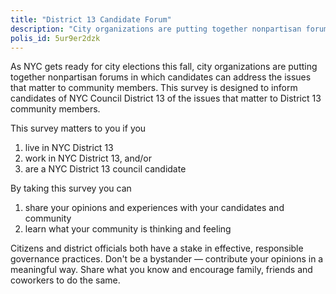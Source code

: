 ```yaml
---
title: "District 13 Candidate Forum"
description: "City organizations are putting together nonpartisan forums in which candidates can address the issues that matter to community members. This survey is designed to inform candidates of NYC Council District 13 of the issues that matter to District 13 community members."
polis_id: 5ur9er2dzk
---
```

As NYC gets ready for city elections this fall, city organizations are putting together nonpartisan forums in which candidates can address the issues that matter to community members. This survey is designed to inform candidates of NYC Council District 13 of the issues that matter to District 13 community members.

This survey matters to you if you

1. live in NYC District 13
1. work in NYC District 13, and/or
1. are a NYC District 13 council candidate 

By taking this survey you can

1. share your opinions and experiences with your candidates and community
1. learn what your community is thinking and feeling

Citizens and district officials both have a stake in effective, responsible governance practices. Don't be a bystander — contribute your opinions in a meaningful way. Share what you know and encourage family, friends and coworkers to do the same.
